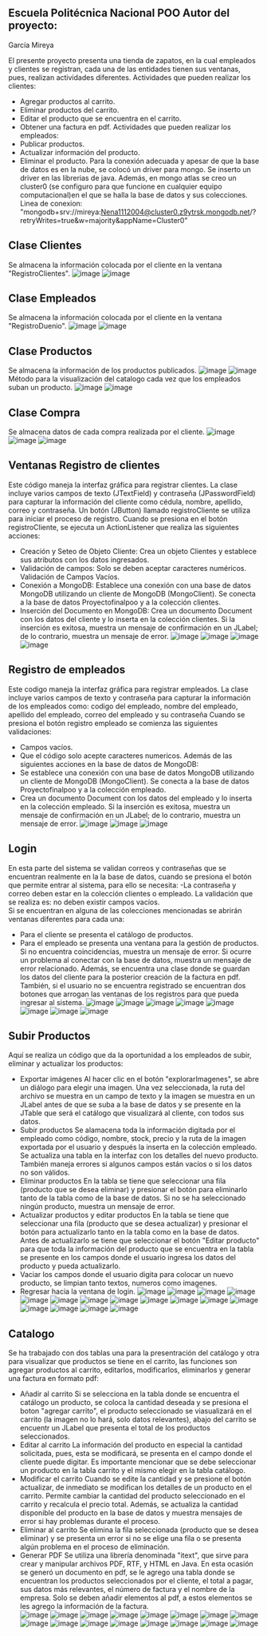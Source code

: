 Escuela Politécnica Nacional 
POO
Autor del proyecto:
- 
García Mireya 

El presente proyecto presenta una tienda de zapatos, en la cual empleados y clientes se registran, cada una de las entidades tienen sus ventanas, pues, realizan actividades diferentes. 
Actividades que pueden realizar los clientes: 
-	Agregar productos al carrito. 
-	Eliminar productos del carrito. 
-	Editar el producto que se encuentra en el carrito. 
-	Obtener una factura en pdf. 
 Actividades que pueden realizar los empleados: 
-	Publicar productos. 
-	Actualizar información del producto. 
-	Eliminar el producto.
Para la conexión adecuada y apesar de que la base de datos es en la nube, se colocó un driver para mongo. Se inserto un driver
en las librerias de java. Además, en mongo atlas se creo un cluster0 (se configuro para que funcione en cualquier equipo computacional)en el que se halla la base de datos y sus colecciones.
Linea de conexion:
"mongodb+srv://mireya:Nena1112004@cluster0.z9ytrsk.mongodb.net/?retryWrites=true&w=majority&appName=Cluster0"

Clase Clientes
-
Se almacena la información colocada por el cliente en la ventana "RegistroClientes".
![image](https://github.com/user-attachments/assets/6f3ee598-9552-4cd5-a5e7-966ba1ae4555)
![image](https://github.com/user-attachments/assets/71f07200-ad77-496b-b5f6-75cc2fee2700)

Clase Empleados 
-
Se almacena la información colocada por el cliente en la ventana "RegistroDuenio".
![image](https://github.com/user-attachments/assets/7dbd99c1-01da-4542-bddd-ddd1b601c135)
![image](https://github.com/user-attachments/assets/b3034c29-42dd-48af-bbca-844e6a0e5467)

 
Clase Productos 
-
Se almacena la información de los productos publicados.
![image](https://github.com/user-attachments/assets/209364d8-265f-4860-ba4c-8df0309c5259)
![image](https://github.com/user-attachments/assets/7164ca25-61c9-4fff-835f-5551531a9eb2)
Método para la visualización del catalogo cada vez que los empleados suban un producto.
![image](https://github.com/user-attachments/assets/2ca89455-0e5b-4997-af79-1f707b818513)
![image](https://github.com/user-attachments/assets/7b68b720-b627-4dba-b4e0-df9dba890d40)

Clase Compra
-
Se almacena datos de cada compra realizada por el cliente.
 ![image](https://github.com/user-attachments/assets/da512bf8-b91a-48a9-913f-3fc4bf9b0bb0)
 ![image](https://github.com/user-attachments/assets/856021b5-9e12-40e3-8fb9-4521774f976e)
 ![image](https://github.com/user-attachments/assets/9cc745a0-6986-4a4b-918f-569a472a19e9)

Ventanas
Registro de clientes 
-
Este código maneja la interfaz gráfica para registrar clientes. La clase incluye varios campos de texto (JTextField) y contraseña (JPasswordField) para capturar la información del cliente como cédula, nombre, apellido, correo y contraseña. Un botón (JButton) llamado registroCliente se utiliza para iniciar el proceso de registro.
Cuando se presiona en el botón registroCliente, se ejecuta un ActionListener que realiza las siguientes acciones:
-	Creación y Seteo de Objeto Cliente: 
  Crea un objeto Clientes y establece sus atributos con los datos ingresados.
-	Validación de campos: 
  Solo se deben aceptar caracteres numéricos.
 	Validación de Campos Vacíos.
-	Conexión a MongoDB:
  Establece una conexión con una base de datos MongoDB utilizando un cliente de MongoDB (MongoClient). Se conecta a la base de datos Proyectofinalpoo y a la colección clientes.
-	Inserción del Documento en MongoDB: 
  Crea un documento Document con los datos del cliente y lo inserta en la colección clientes. Si la inserción es exitosa, muestra un mensaje de confirmación en un JLabel; de lo contrario, muestra un mensaje de error.
![image](https://github.com/user-attachments/assets/cc8c17bd-5908-445a-bd88-579a8e5a4e6f)
![image](https://github.com/user-attachments/assets/b9432762-a312-479d-96d5-ad5359dee8d9)
![image](https://github.com/user-attachments/assets/72533cc5-a833-4e97-bbab-20bb80d791db)
![image](https://github.com/user-attachments/assets/edbe67f7-410d-4a8d-978b-b10797d50fe4)

Registro de empleados
-
Este codigo maneja la interfaz gráfica para registrar empleados. La clase incluye varios campos de texto y contraseña para capturar la información de los empleados como: codigo del empleado, nombre del empleado, apellido del empleado, correo del empleado y su contraseña
Cuando se presiona el botón registro empleado se comienza las siguientes validaciones:
-  Campos vacíos.
-  Que el código solo acepte caracteres numericos. 
Además de las siguientes acciones en la base de datos de MongoDB:
-  Se establece una conexión con una base de datos MongoDB utilizando un cliente de MongoDB (MongoClient). Se conecta a la base de datos Proyectofinalpoo y a la colección empleado.
-  Crea un documento Document con los datos del empleado y lo inserta en la colección empleado. Si la inserción es exitosa, muestra un mensaje de confirmación en un JLabel; de lo contrario, muestra un mensaje de error.
![image](https://github.com/user-attachments/assets/3cf364c8-3eec-4d7f-a919-123e75956b41)
![image](https://github.com/user-attachments/assets/39c42078-2c40-4870-ba95-8a050e523a91)
![image](https://github.com/user-attachments/assets/4b901f96-1e8f-4304-89d8-cde225664a90)

Login
-
En esta parte del sistema se validan correos y contraseñas que se encuentran realmente en la la base de datos, cuando se presiona el botón que permite entrar al sistema, para ello se necesita: 
-La contraseña y correo deben estar en la colección clientes o empleado.
La validación que se realiza es: no deben existir campos vacíos.  
Si se encuentran en alguna de las colecciones mencionadas se abrirán ventanas diferentes para cada una: 
- Para el cliente se presenta el catálogo de productos.
- Para el empleado se presenta una ventana para la gestión de productos.
Si no encuentra coincidencias, muestra un mensaje de error. Si ocurre un problema al conectar con la base de datos, muestra un mensaje de error relacionado.
Además, se encuentra una clase donde se guardan los datos del cliente para la posterior creación de la factura en pdf.
También, si el usuario no se encuentra registrado se encuentran dos botones que arrogan las ventanas de los registros para que pueda ingresar al sistema.
![image](https://github.com/user-attachments/assets/7f36e6ce-a362-4546-8504-7b8f015a7e55)
![image](https://github.com/user-attachments/assets/1a7ab050-4041-436a-9b2d-3e4b76e7079d)
![image](https://github.com/user-attachments/assets/939331c6-57d1-4427-997e-06404a0629cf)
![image](https://github.com/user-attachments/assets/bc11de94-fe67-4239-9638-46398ce958a4)
![image](https://github.com/user-attachments/assets/a8bf7a69-ff6b-43e0-b23f-09a5be332a76)
![image](https://github.com/user-attachments/assets/1fe8ca2a-3174-42f6-bfed-16556e1fb833)
![image](https://github.com/user-attachments/assets/56e4d0f8-e373-4433-84be-ea7be70170f6)
![image](https://github.com/user-attachments/assets/11c381b0-5ac5-4041-b3e6-2bf8ee508cba)

Subir Productos 
-
Aquí se realiza un código que da la oportunidad a los empleados de subir, eliminar y actualizar los productos: 
- Exportar imágenes
  Al hacer clic en el botón "explorarImagenes", se abre un diálogo para elegir una imagen. Una vez seleccionada, la ruta del archivo se muestra en un campo de texto y la imagen se muestra en un JLabel antes de que se suba a la base de datos y se presente en la JTable que será el catálogo que visualizará al cliente, con todos sus datos.
- Subir productos
  Se alamacena toda la información digitada por el empleado como código, nombre, stock, precio y la ruta de la imagen exportada por el usuario y después la inserta en la colección empleado.
  Se actualiza una tabla en la interfaz con los detalles del nuevo producto. También maneja errores si algunos campos están vacíos o si los datos no son válidos.
- Eliminar productos
  En la tabla se tiene que seleccionar una fila (producto que se desea eliminar) y presionar el botón para eliminarlo tanto de la tabla como de la base de datos.
  Si no se ha seleccionado ningún producto, muestra un mensaje de error.
- Actualizar productos y editar productos
  En la tabla se tiene que seleccionar una fila (producto que se desea actualizar) y presionar el botón para actualizarlo tanto en la tabla como en la base de datos.
  Antes de actualizarlo se tiene que seleccionar el botón "Editar producto" para que toda la información del producto que se encuentra en la tabla se presente en los campos donde el usuario ingresa los datos del producto y pueda actualizarlo.
- Vaciar los campos donde el usuario digita para colocar un nuevo producto, se limpian tanto textos, numeros como imagenes.
- Regresar hacia la ventana de login.
![image](https://github.com/user-attachments/assets/aacd6189-feb2-48b0-9ca0-e4cc198d39f9)
![image](https://github.com/user-attachments/assets/48c281ba-4e10-4a78-9fc7-a56efef64996)
![image](https://github.com/user-attachments/assets/be6d280d-00e1-4310-bc4e-d8b31c40aea7)
![image](https://github.com/user-attachments/assets/bf530f05-ecaa-4cea-8e02-83e0d0b7c69e)
![image](https://github.com/user-attachments/assets/f26c9352-608b-4d21-99df-5604aab56e5e)
![image](https://github.com/user-attachments/assets/fa727998-0fa6-4e4d-97c1-f25faf16fbf9)
![image](https://github.com/user-attachments/assets/7a28c87c-3392-412b-9f32-26f510175bf3)
![image](https://github.com/user-attachments/assets/d5475702-b22b-45ce-aeb7-b703d2ed9ef0)
![image](https://github.com/user-attachments/assets/590f1c92-5f50-4b1e-bc65-eb40217cc202)
![image](https://github.com/user-attachments/assets/6fe32287-c893-47cb-a015-36973f9ff95b)
![image](https://github.com/user-attachments/assets/3d197701-d1e2-4b19-9b17-43d08c031edc)
![image](https://github.com/user-attachments/assets/982bea02-233c-4d32-8414-b3648aa865b0)
![image](https://github.com/user-attachments/assets/ea99db35-8a46-422b-8df2-911ddf9ce63b)
![image](https://github.com/user-attachments/assets/99989d6d-fc31-4e37-b589-f3c06e35b9a1)
![image](https://github.com/user-attachments/assets/e9e1ad7a-e42b-4e22-a8e2-04ef8e364e35)
![image](https://github.com/user-attachments/assets/5612f463-45a7-43c5-81bb-510570cce9bb)

Catalogo
- 
Se ha trabajado con dos tablas una para la presentración del catálogo y otra para visualizar que productos se tiene en el carrito, 
las funciones son agregar productos al carrito, editarlos, modificarlos, eliminarlos y generar una factura en formato pdf: 
- Añadir al carrito
  Si se selecciona en la tabla donde se encuentra el catálogo un producto, se coloca la cantidad deseada y se presiona el boton "agregar carrito", el producto seleccionado se viasualizará en el carrito (la imagen no lo hará, solo datos relevantes),
  abajo del carrito se encuentr un JLabel que presenta el total de los productos seleccionados.
- Editar al carrito
  La información del producto en especial la cantidad solicitada, pues, esta se modificará, se presenta en el campo donde el cliente puede digitar.
  Es importante mencionar que se debe seleccionar un producto en la tabla carrito y el mismo elegir en la tabla catálogo.
- Modificar el carrito 
  Cuando se edite la cantidad y se presione el botón actualizar, de inmediato se modifican los detalles de un producto en el carrito.
  Permite cambiar la cantidad del producto seleccionado en el carrito y recalcula el precio total. Además, se actualiza la cantidad disponible del producto en la base de datos y muestra mensajes de error si hay problemas durante el proceso.
- Eliminar al carrito 
  Se elimina la fila seleccionada (producto que se desea eliminar) y se presenta un error si no se elige una fila o se presenta algún problema en el proceso de eliminación.
- Generar PDF
  Se utiliza una librería denominada "itext", que sirve para crear y manipular archivos PDF, RTF, y HTML en Java.
  En esta ocasión se generó un documento en pdf, se le agrego una tabla donde se encuentran los productos seleccionados por el cliente, el total a pagar, sus datos más relevantes, el número de factura y el nombre de la empresa.
  Solo se deben añadir elementos al pdf, a estos elementos se les agrego la información de la factura.  
![image](https://github.com/user-attachments/assets/2c2a81b3-8aa8-4ed0-a5d8-699136c8ac3d)
![image](https://github.com/user-attachments/assets/a52e43c8-f1f3-4fc8-a764-0850e0d2e4ff)
![image](https://github.com/user-attachments/assets/7ad9028c-5f62-4fe0-abe7-3df806f7ca31)
![image](https://github.com/user-attachments/assets/7b466410-9c91-4659-bbc5-c9c793df8b4d)
![image](https://github.com/user-attachments/assets/8f95acdf-daa2-42cf-bc3c-781d53f5e2dc)
![image](https://github.com/user-attachments/assets/66382db8-5dc8-4bf6-9511-416f7cba155e)
![image](https://github.com/user-attachments/assets/ce783a35-1c40-494b-b9ce-4ef30ac4c4bd)
![image](https://github.com/user-attachments/assets/1c754b84-fa2b-4c5f-be80-3339c15de2ab)
![image](https://github.com/user-attachments/assets/8ed45a89-7ff7-4311-baa9-2abbefbf0ff6)
![image](https://github.com/user-attachments/assets/d2c0ee59-41c3-4273-811d-79e441ed1986)
![image](https://github.com/user-attachments/assets/cdd035c1-6dde-42ba-9ede-9b1e8dc934fe)
![image](https://github.com/user-attachments/assets/e09eb304-c0ac-45d3-9d3f-c32469b5d9d2)
![image](https://github.com/user-attachments/assets/588d107a-19bc-4fcd-b2cd-2c4e00ff4d04)
![image](https://github.com/user-attachments/assets/b9716492-9bba-493e-8390-110b33e69b8a)
![image](https://github.com/user-attachments/assets/c6b322cc-08a0-4639-ad17-29da236cde1a)
![image](https://github.com/user-attachments/assets/76dbd9b2-b0a1-4f90-b57a-ac80e4c3cc63)

  
  

